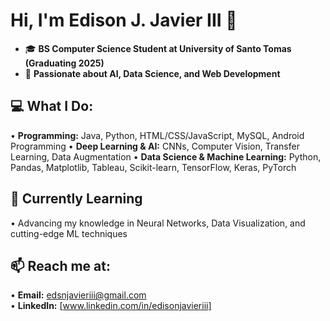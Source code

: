 # Hi, I'm Edison J. Javier III 👋  
- 🎓 **BS Computer Science Student at University of Santo Tomas (Graduating 2025)**
- 🌟 **Passionate about AI, Data Science, and Web Development**

## 💻 What I Do:
• **Programming:** Java, Python, HTML/CSS/JavaScript, MySQL, Android Programming
• **Deep Learning & AI:** CNNs, Computer Vision, Transfer Learning, Data Augmentation
• **Data Science & Machine Learning:** Python, Pandas, Matplotlib, Tableau, Scikit-learn, TensorFlow, Keras, PyTorch

## 🌱 Currently Learning  
• Advancing my knowledge in Neural Networks, Data Visualization, and cutting-edge ML techniques

## 📫 Reach me at:  
•  **Email:** [edsnjavieriii@gmail.com](mailto:edsnjavieriii@gmail.com)  
•  **LinkedIn:** [www.linkedin.com/in/edisonjavieriii]
